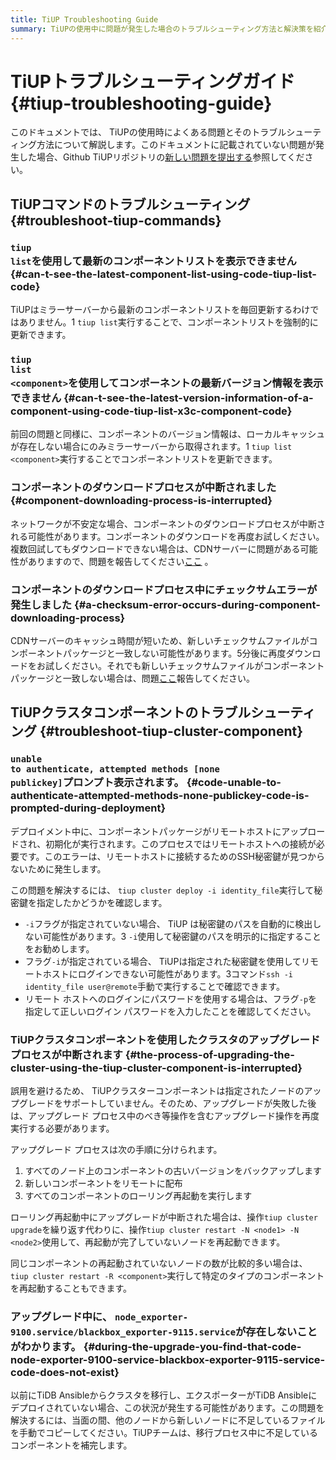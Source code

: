 ```yaml
---
title: TiUP Troubleshooting Guide
summary: TiUPの使用中に問題が発生した場合のトラブルシューティング方法と解決策を紹介します。
---
```


# TiUPトラブルシューティングガイド {#tiup-troubleshooting-guide}

このドキュメントでは、 TiUPの使用時によくある問題とそのトラブルシューティング方法について解説します。このドキュメントに記載されていない問題が発生した場合、Github TiUPリポジトリの[新しい問題を提出する](https://github.com/pingcap/tiup/issues)参照してください。

## TiUPコマンドのトラブルシューティング {#troubleshoot-tiup-commands}

### <code>tiup list</code>を使用して最新のコンポーネントリストを表示できません {#can-t-see-the-latest-component-list-using-code-tiup-list-code}

TiUPはミラーサーバーから最新のコンポーネントリストを毎回更新するわけではありません。1 `tiup list`実行することで、コンポーネントリストを強制的に更新できます。

### <code>tiup list &lt;component&gt;</code>を使用してコンポーネントの最新バージョン情報を表示できません {#can-t-see-the-latest-version-information-of-a-component-using-code-tiup-list-x3c-component-code}

前回の問題と同様に、コンポーネントのバージョン情報は、ローカルキャッシュが存在しない場合にのみミラーサーバーから取得されます。1 `tiup list <component>`実行することでコンポーネントリストを更新できます。

### コンポーネントのダウンロードプロセスが中断されました {#component-downloading-process-is-interrupted}

ネットワークが不安定な場合、コンポーネントのダウンロードプロセスが中断される可能性があります。コンポーネントのダウンロードを再度お試しください。複数回試してもダウンロードできない場合は、CDNサーバーに問題がある可能性がありますので、問題を報告してください[ここ](https://github.com/pingcap/tiup/issues) 。

### コンポーネントのダウンロードプロセス中にチェックサムエラーが発生しました {#a-checksum-error-occurs-during-component-downloading-process}

CDNサーバーのキャッシュ時間が短いため、新しいチェックサムファイルがコンポーネントパッケージと一致しない可能性があります。5分後に再度ダウンロードをお試しください。それでも新しいチェックサムファイルがコンポーネントパッケージと一致しない場合は、問題[ここ](https://github.com/pingcap/tiup/issues)報告してください。

## TiUPクラスタコンポーネントのトラブルシューティング {#troubleshoot-tiup-cluster-component}

### <code>unable to authenticate, attempted methods [none publickey]</code>プロンプト表示されます。 {#code-unable-to-authenticate-attempted-methods-none-publickey-code-is-prompted-during-deployment}

デプロイメント中に、コンポーネントパッケージがリモートホストにアップロードされ、初期化が実行されます。このプロセスではリモートホストへの接続が必要です。このエラーは、リモートホストに接続するためのSSH秘密鍵が見つからないために発生します。

この問題を解決するには、 `tiup cluster deploy -i identity_file`実行して秘密鍵を指定したかどうかを確認します。

-   `-i`フラグが指定されていない場合、 TiUP は秘密鍵のパスを自動的に検出しない可能性があります。3 `-i`使用して秘密鍵のパスを明示的に指定することをお勧めします。
-   フラグ`-i`が指定されている場合、 TiUPは指定された秘密鍵を使用してリモートホストにログインできない可能性があります。3コマンド`ssh -i identity_file user@remote`手動で実行することで確認できます。
-   リモート ホストへのログインにパスワードを使用する場合は、フラグ`-p`を指定して正しいログイン パスワードを入力したことを確認してください。

### TiUPクラスタコンポーネントを使用したクラスタのアップグレード プロセスが中断されます {#the-process-of-upgrading-the-cluster-using-the-tiup-cluster-component-is-interrupted}

誤用を避けるため、 TiUPクラスターコンポーネントは指定されたノードのアップグレードをサポートしていません。そのため、アップグレードが失敗した後は、アップグレード プロセス中のべき等操作を含むアップグレード操作を再度実行する必要があります。

アップグレード プロセスは次の手順に分けられます。

1.  すべてのノード上のコンポーネントの古いバージョンをバックアップします
2.  新しいコンポーネントをリモートに配布
3.  すべてのコンポーネントのローリング再起動を実行します

ローリング再起動中にアップグレードが中断された場合は、操作`tiup cluster upgrade`を繰り返す代わりに、操作`tiup cluster restart -N <node1> -N <node2>`使用して、再起動が完了していないノードを再起動できます。

同じコンポーネントの再起動されていないノードの数が比較的多い場合は、 `tiup cluster restart -R <component>`実行して特定のタイプのコンポーネントを再起動することもできます。

### アップグレード中に、 <code>node_exporter-9100.service/blackbox_exporter-9115.service</code>が存在しないことがわかります。 {#during-the-upgrade-you-find-that-code-node-exporter-9100-service-blackbox-exporter-9115-service-code-does-not-exist}

以前にTiDB Ansibleからクラスタを移行し、エクスポーターがTiDB Ansibleにデプロイされていない場合、この状況が発生する可能性があります。この問題を解決するには、当面の間、他のノードから新しいノードに不足しているファイルを手動でコピーしてください。TiUPチームは、移行プロセス中に不足しているコンポーネントを補完します。

